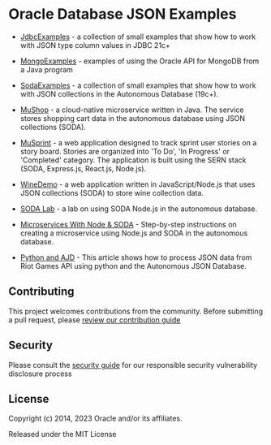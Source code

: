 
# Oracle Database JSON Examples

* [JdbcExamples](JdbcExamples) - a collection of small
  examples that show how to work with JSON type column values in JDBC
  21c+
  
* [MongoExamples](MongoExamples) - examples of using the Oracle API for 
  MongoDB from a Java program

* [SodaExamples](SodaExamples) - a collection of small
  examples that show how to work with JSON collections in the Autonomous Database (19c+).

* [MuShop](https://github.com/oracle-quickstart/oci-cloudnative/tree/master/src/carts) - a cloud-native microservice written in Java.  The service stores shopping cart data in the autonomous database using JSON collections (SODA).

* [MuSprint](MuSprint) - a web application designed to track sprint user stories on a story board. Stories are organized into 'To Do', 'In Progress' or 'Completed' category.  The application is built using the SERN stack (SODA, Express.js, React.js, Node.js).

* [WineDemo](WineDemo) - a web application written in
  JavaScript/Node.js that uses JSON collections (SODA) to store wine
  collection data.

* [SODA Lab](https://dmcghan.github.io/soda-hol/?page=README.md) - a
  lab on using SODA Node.js in the autonomous database.

* [Microservices With Node &
  SODA](https://blogs.oracle.com/developers/creating-a-microservice-with-node-soda-json-document-storage-in-autonomous-db) - Step-by-step instructions on creating a microservice using Node.js
  and SODA in the autonomous database.

* [Python and AJD](https://cool.devo.build/tutorials/lol-optimizer-using-oci-extraction-processing) - This article shows how to process JSON data from Riot Games API using python and the Autonomous JSON Database. 

## Contributing

This project welcomes contributions from the community. Before submitting a pull request, please [review our contribution guide](./CONTRIBUTING.md)

## Security

Please consult the [security guide](./SECURITY.md) for our responsible security vulnerability disclosure process

## License

Copyright (c) 2014, 2023 Oracle and/or its affiliates.

Released under the MIT License
